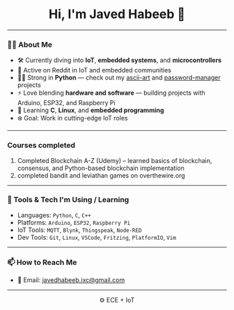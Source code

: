 <h1 align="center">Hi, I'm Javed Habeeb 👋</h1>


---

### 👨‍💻 About Me

- 🛠️ Currently diving into **IoT**, **embedded systems**, and **microcontrollers**
- 🔴 Active on Reddit in IoT and embedded communities
- 👨‍💻 Strong in **Python** — check out my [ascii-art](https://github.com/javed-habeeb/ascii_art) and [password-manager](https://github.com/javed-habeeb/password-manager) projects
- ⚡ Love blending **hardware and software** — building projects with Arduino, ESP32, and Raspberry Pi
- 🌱 Learning **C**, **Linux**, and **embedded programming**
- ❄️ Goal: Work in cutting-edge IoT roles

---

### Courses completed
1. Completed Blockchain A-Z (Udemy) – learned basics of blockchain, consensus, and Python-based blockchain implementation
2. completed bandit and leviathan games on overthewire.org

---

### 🔧 Tools & Tech I'm Using / Learning

- Languages: `Python`, `C`, `C++`
- Platforms: `Arduino`, `ESP32`, `Raspberry Pi`
- IoT Tools: `MQTT`, `Blynk`, `Thingspeak`, `Node-RED`
- Dev Tools: `Git`, `Linux`, `VSCode`, `Fritzing`, `PlatformIO`, `Vim`

---

### 📫 How to Reach Me

- 📨 Email: javedhabeeb.ixc@gmail.com
  
---

<p align="center">
  ⚙️ ECE + IoT 
</p>
